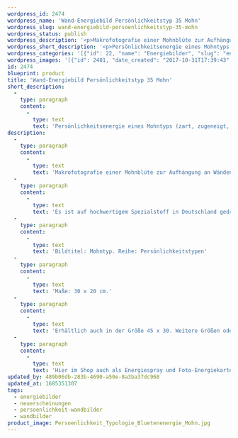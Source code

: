 ```yaml
---
wordpress_id: 2474
wordpress_name: 'Wand-Energiebild Persönlichkeitstyp 35 Mohn'
wordpress_slug: wand-energiebild-persoenlichkeitstyp-35-mohn
wordpress_status: publish
wordpress_description: '<p>Makrofotografie einer Mohnblüte zur Aufhängung an Wänden oder zum Aufstellen im Raum mit einem aktivierbaren Schwingungsfeld zur Grundenergie eines Mohn-Typs: Zart, zugeneigt, sensibel, sich entfaltend<span class="s1">.</span></p><p>Es ist auf hochwertigem Spezialstoff in Deutschland gedruckt und sorgfältig in Handarbeit auf Holzkeilrahmen aufgezogen. Laut Herstellerangaben ist der farbintensive Druck 70 Jahre lichtecht, waschbar und in einem umweltorientierten Verfahren hergestellt. Der Oberstoff ist mit einer Spezialbeschichtung unterfüttert, so dass, bei Aufhängung an der Wand, der rückseitige Holzrahmen auch bei hellen Farben unsichtbar ist.</p><p>Bildtitel: Mohntyp. Reihe: Persönlichkeitstypen</p><p>Maße: 30 x 20 cm.</p><p>Erhältlich auch in der Größe 45 x 30. Weitere Größen oder andere Seitenverhältnisse, sind bis 200 cm individuell für Sie innerhalb weniger Tage herstellbar. Bitte kontaktieren Sie uns hierfür unter <a href="mailto:info@elvedenverlag.de">info@elvedenverlag.de</a>.</p><p>Hier im Shop auch als <a href="https://my.feenbaum.de/produkt/energiespray-mohntyp-30-ml/">Energiespray</a> und <a href="https://my.feenbaum.de/produkt/energiekarte-persoenlichkeitstyp-35-mohn/">Foto-Energiekarte</a> erhältlich</p><p><a href="https://my.feenbaum.de/anwendung-energie-wandbilder/">Anwendungshinweise</a>      <a href="https://my.feenbaum.de/produktinformation-wandbilder/">Produktinformationen</a></p>'
wordpress_short_description: '<p>Persönlichkeitsenergie eines Mohntyps (zart, zugeneigt, sensibel, sich entfaltend<span class="s1">)</span><br /><em>Hinweis: Das Wasserzeichen „Elveden Verlag Energiebild“ wird nicht mit gedruckt</em></p>'
wordpress_categories: '[{"id": 22, "name": "Energiebilder", "slug": "energiebilder"}, {"id": 66, "name": "Neuerscheinungen", "slug": "neuerscheinungen"}, {"id": 43, "name": "Pers\u00f6nlichkeit", "slug": "persoenlichkeit-wandbilder"}, {"id": 24, "name": "Wandbilder", "slug": "wandbilder"}]'
wordpress_images: '[{"id": 2481, "date_created": "2017-10-31T17:39:43", "date_created_gmt": "2017-10-31T15:39:43", "date_modified": "2017-10-31T17:39:43", "date_modified_gmt": "2017-10-31T15:39:43", "src": "https://my.feenbaum.de/wp-content/uploads/2017/11/Persoenlichkeit_Typologie_Bluetenenergie_Mohn.jpg", "name": "Persoenlichkeit_Typologie_Bluetenenergie_Mohn", "alt": ""}]'
id: 2474
blueprint: product
title: 'Wand-Energiebild Persönlichkeitstyp 35 Mohn'
short_description:
  -
    type: paragraph
    content:
      -
        type: text
        text: 'Persönlichkeitsenergie eines Mohntyps (zart, zugeneigt, sensibel, sich entfaltend)'
description:
  -
    type: paragraph
    content:
      -
        type: text
        text: 'Makrofotografie einer Mohnblüte zur Aufhängung an Wänden oder zum Aufstellen im Raum mit einem aktivierbaren Schwingungsfeld zur Grundenergie eines Mohn-Typs: Zart, zugeneigt, sensibel, sich entfaltend.'
  -
    type: paragraph
    content:
      -
        type: text
        text: 'Es ist auf hochwertigem Spezialstoff in Deutschland gedruckt und sorgfältig in Handarbeit auf Holzkeilrahmen aufgezogen. Laut Herstellerangaben ist der farbintensive Druck 70 Jahre lichtecht, waschbar und in einem umweltorientierten Verfahren hergestellt. Der Oberstoff ist mit einer Spezialbeschichtung unterfüttert, so dass, bei Aufhängung an der Wand, der rückseitige Holzrahmen auch bei hellen Farben unsichtbar ist.'
  -
    type: paragraph
    content:
      -
        type: text
        text: 'Bildtitel: Mohntyp. Reihe: Persönlichkeitstypen'
  -
    type: paragraph
    content:
      -
        type: text
        text: 'Maße: 30 x 20 cm.'
  -
    type: paragraph
    content:
      -
        type: text
        text: 'Erhältlich auch in der Größe 45 x 30. Weitere Größen oder andere Seitenverhältnisse, sind bis 200 cm individuell für Sie innerhalb weniger Tage herstellbar. Bitte kontaktieren Sie uns hierfür unter info@elvedenverlag.de.'
  -
    type: paragraph
    content:
      -
        type: text
        text: 'Hier im Shop auch als Energiespray und Foto-Energiekarte erhältlich'
updated_by: 489b06db-283b-4690-a50e-8a3ba37dc968
updated_at: 1685351307
tags:
  - energiebilder
  - neuerscheinungen
  - persoenlichkeit-wandbilder
  - wandbilder
product_image: Persoenlichkeit_Typologie_Bluetenenergie_Mohn.jpg
---
```

